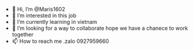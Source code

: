 - 👋 Hi, I’m @Maris1602
- 👀 I’m interested in this job
- 🌱 I’m currently learning in vietnam
- 💞️ I’m looking for a way to collaborate hope we have a chanece to work together
- 📫 How to reach me .zalo 0927959660

<!---
Maris1602/Maris1602 is a ✨ special ✨ repository because its `README.md` (this file) appears on your GitHub profile.
You can click the Preview link to take a look at your changes.
--->
